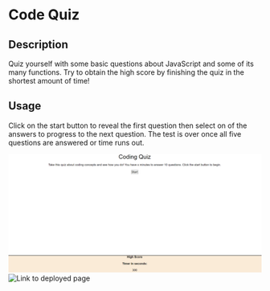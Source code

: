 # Code Quiz

## Description

Quiz yourself with some basic questions about JavaScript and some of its many functions. Try to obtain the high score by finishing the quiz in the shortest amount of time!

## Usage

Click on the start button to reveal the first question then select on of the answers to progress to the next question. The test is over once all five questions are answered or time runs out.

![Screen shot of webpage.](./screenshot.PNG)
![Link to deployed page](https://vicearus.github.io/codequiz/)

